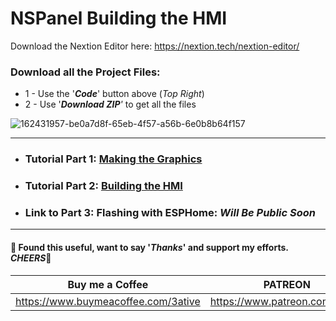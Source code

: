 # NSPanel Building the HMI

Download the Nextion Editor here: https://nextion.tech/nextion-editor/


### Download all the Project Files:
* 1 - Use the '***Code***' button above (_Top Right_)
* 2 - Use '***Download ZIP**'* to get all the files

![162431957-be0a7d8f-65eb-4f57-a56b-6e0b8b64f157](https://user-images.githubusercontent.com/51385971/164512888-9dba6bd0-2e66-40c8-8d21-8bcbd0d66478.png)

___
* ### Tutorial Part 1: [Making the Graphics](https://www.youtube.com/watch?v=wPXUMat6his)
* ### Tutorial Part 2: [Building the HMI](https://youtu.be/oj9-shP5icU)
* ### Link to Part 3: Flashing with ESPHome: _Will Be Public Soon_
___


#### 💖 Found this useful, want to say '*Thanks*' and support my efforts. *CHEERS*🍺
| Buy me a Coffee | PATREON |
|-----------------|---------|
| https://www.buymeacoffee.com/3ative | https://www.patreon.com/3ative |
